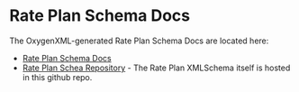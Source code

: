 # Rate Plan Schema Docs

The OxygenXML-generated Rate Plan Schema Docs are located here:

* [Rate Plan Schema Docs](https://flux-tailor.github.io/rate-plan-documentation/_static/rate-plan-schema-docs/rate_plan_main.html)
* [Rate Plan Schea Repository](https://github.com/Flux-Tailor/rate-plan-schema) - The Rate Plan XMLSchema itself is hosted in this github repo. 
